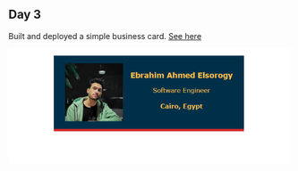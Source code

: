 ## Day 3
Built and deployed a simple business card. <a href="https://ebra-business-card.netlify.app/">See here</a>

![alt text](result.png)